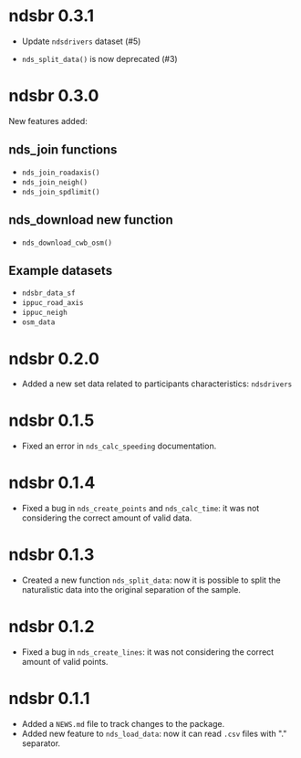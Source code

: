 # ndsbr 0.3.1

* Update `ndsdrivers` dataset (#5)

* `nds_split_data()` is now deprecated (#3)

# ndsbr 0.3.0

New features added: 

## nds_join functions

- `nds_join_roadaxis()`
- `nds_join_neigh()`
- `nds_join_spdlimit()`

## nds_download new function

- `nds_download_cwb_osm()`

## Example datasets

- `ndsbr_data_sf`
- `ippuc_road_axis`
- `ippuc_neigh`
- `osm_data`

# ndsbr 0.2.0

* Added a new set data related to participants characteristics: `ndsdrivers`

# ndsbr 0.1.5

* Fixed an error in `nds_calc_speeding` documentation.

# ndsbr 0.1.4

* Fixed a bug in `nds_create_points` and `nds_calc_time`: it was not considering the correct amount of valid data.

# ndsbr 0.1.3

* Created a new function `nds_split_data`: now it is possible to split the naturalistic data into the original separation of the sample. 

# ndsbr 0.1.2

* Fixed a bug in `nds_create_lines`: it was not considering the correct amount of valid points. 

# ndsbr 0.1.1

* Added a `NEWS.md` file to track changes to the package.
* Added new feature to `nds_load_data`: now it can read `.csv` files with "." separator.
